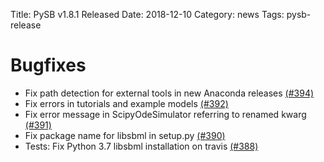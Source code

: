 Title: PySB v1.8.1 Released
Date: 2018-12-10
Category: news
Tags: pysb-release

# Bugfixes

* Fix path detection for external tools in new Anaconda releases [(#394)](https://github.com/pysb/pysb/pull/394)
* Fix errors in tutorials and example models [(#392)](https://github.com/pysb/pysb/pull/392)
* Fix error message in ScipyOdeSimulator referring to renamed kwarg [(#391)](https://github.com/pysb/pysb/pull/391)
* Fix package name for libsbml in setup.py [(#390)](https://github.com/pysb/pysb/pull/390)
* Tests: Fix Python 3.7 libsbml installation on travis [(#388)](https://github.com/pysb/pysb/pull/388)
